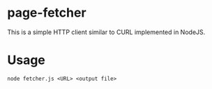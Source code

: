 # page-fetcher
This is a simple HTTP client similar to CURL implemented in NodeJS.

# Usage
    node fetcher.js <URL> <output file>

